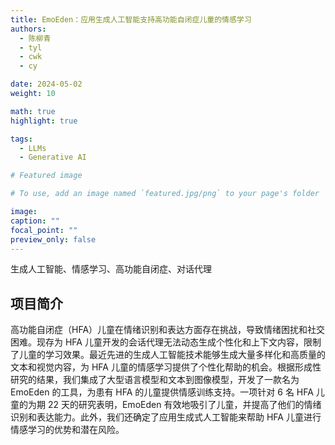 ```yaml
---
title: EmoEden：应用生成人工智能支持高功能自闭症儿童的情感学习
authors:
  - 陈柳青
  - tyl
  - cwk
  - cy

date: 2024-05-02
weight: 10

math: true
highlight: true

tags:
  - LLMs
  - Generative AI

# Featured image

# To use, add an image named `featured.jpg/png` to your page's folder

image:
caption: ""
focal_point: ""
preview_only: false
---
```


生成人工智能、情感学习、高功能自闭症、对话代理

<!--more-->

## 项目简介

高功能自闭症（HFA）儿童在情绪识别和表达方面存在挑战，导致情绪困扰和社交困难。现存为 HFA 儿童开发的会话代理无法动态生成个性化和上下文内容，限制了儿童的学习效果。最近先进的生成人工智能技术能够生成大量多样化和高质量的文本和视觉内容，为 HFA 儿童的情感学习提供了个性化帮助的机会。根据形成性研究的结果，我们集成了大型语言模型和文本到图像模型，开发了一款名为 EmoEden 的工具，为患有 HFA 的儿童提供情感训练支持。一项针对 6 名 HFA 儿童的为期 22 天的研究表明，EmoEden 有效地吸引了儿童，并提高了他们的情绪识别和表达能力。此外，我们还确定了应用生成式人工智能来帮助 HFA 儿童进行情感学习的优势和潜在风险。
